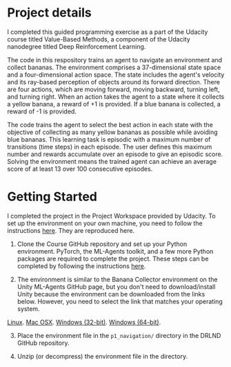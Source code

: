 # Project details

I completed this guided programming exercise as a part of the Udacity course titled Value-Based Methods, a component of the Udacity nanodegree titled Deep Reinforcement Learning.

The code in this respository trains an agent to navigate an environment and collect bananas. The environment comprises a 37-dimensional state space and a four-dimensional action space. The state includes the agent's velocity and its ray-based perception of objects around its forward direction. There are four actions, which are moving forward, moving backward, turning left, and turning right. When an action takes the agent to a state where it collects a yellow banana, a reward of +1 is provided. If a blue banana is collected, a reward of -1 is provided.

The code trains the agent to select the best action in each state with the objective of collecting as many yellow bananas as possible while avoiding blue bananas. This learning task is episodic with a maximum number of transitions (time steps) in each episode. The user defines this maximum number and rewards accumulate over an episode to give an episodic score. Solving the environment means the trained agent can achieve an average score of at least 13 over 100 consecutive episodes.

# Getting Started

I completed the project in the Project Workspace provided by Udacity. To set up the environment on your own machine, you need to follow the instructions [here]([https://pages.github.com/](https://github.com/udacity/deep-reinforcement-learning/tree/master/p1_navigation#getting-started)). They are reproduced here.

1. Clone the Course GitHub repository and set up your Python environment. PyTorch, the ML-Agents toolkit, and a few more Python packages are required to complete the project. These steps can be completed by following the instructions [here](https://github.com/udacity/Value-based-methods#dependencies).

2. The environment is similar to the Banana Collector environment on the Unity ML-Agents GitHub page, but you don't need to download/install Unity because the environment can be downloaded from the links below. However, you need to select the link that matches your operating system.

[Linux](https://s3-us-west-1.amazonaws.com/udacity-drlnd/P1/Banana/Banana_Linux.zip).
[Mac OSX](https://s3-us-west-1.amazonaws.com/udacity-drlnd/P1/Banana/Banana.app.zip).
[Windows (32-bit)](https://s3-us-west-1.amazonaws.com/udacity-drlnd/P1/Banana/Banana_Windows_x86.zip).
[Windows (64-bit)](https://s3-us-west-1.amazonaws.com/udacity-drlnd/P1/Banana/Banana_Windows_x86_64.zip).

3. Place the environment file in the `p1_navigation/` directory in the DRLND GitHub repository.
  
4. Unzip (or decompress) the environment file in the directory.
